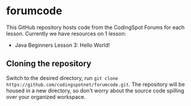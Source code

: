 forumcode
=========

This GitHub repository hosts code from the CodingSpot Forums for each lesson. Currently we have resources on 1 lesson:

* Java Beginners Lesson 3: Hello World!

## Cloning the repository

Switch to the desired directory, run `git clone https://github.com/codingspotnet/forumcode.git`. The repository will be housed in a new directory, so don't worry about the source code spilling over your organized workspace.
